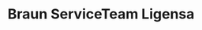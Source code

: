---
title: "Braun ServiceTeam Ligensa"
url: /bielefeld/braun-serviceteam-ligensa/
shop: Allgemein
---